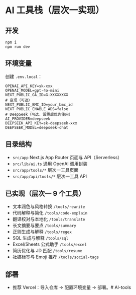 # AI 工具栈（层次一实现）

## 开发

```
npm i
npm run dev
```

## 环境变量

创建 `.env.local`：
```
OPENAI_API_KEY=sk-xxx
OPENAI_MODEL=gpt-4o-mini
NEXT_PUBLIC_GA_ID=G-XXXXXXXX
# 变现（可选）
NEXT_PUBLIC_BMC_ID=your_bmc_id
NEXT_PUBLIC_ENABLE_ADS=false
# DeepSeek（可选，设置后优先使用）
AI_PROVIDER=deepseek
DEEPSEEK_API_KEY=sk-deepseek-xxx
DEEPSEEK_MODEL=deepseek-chat
```

## 目录结构
- `src/app` Next.js App Router 页面与 API（Serverless）
- `src/lib/ai.ts` 通用 OpenAI 调用封装
- `src/app/tools/*` 层次一工具页面
- `src/app/api/tools/*` 层次一工具 API

## 已实现（层次一 9 个工具）
- 文本润色与风格转换 `/tools/rewrite`
- 代码解释与简化 `/tools/code-explain`
- 翻译校对与本地化 `/tools/translate`
- 长文摘要与要点 `/tools/summary`
- 正则生成与解释 `/tools/regex`
- SQL 生成与解释 `/tools/sql`
- Excel/Sheets 公式助手 `/tools/excel`
- 简历优化与 JD 匹配 `/tools/resume`
- 社媒标签与 Emoji 推荐 `/tools/social-tags`

## 部署
- 推荐 Vercel：导入仓库 → 配置环境变量 → 部署。#   A I - t o o l s  
 